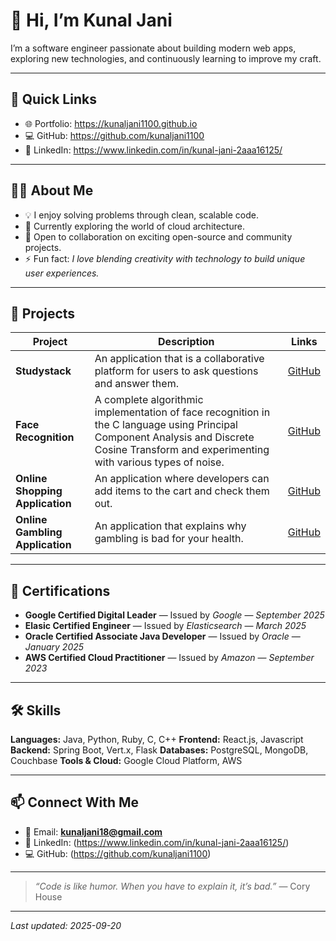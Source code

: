 # 👋 Hi, I’m Kunal Jani

I’m a software engineer passionate about building modern web apps, exploring new technologies, and continuously learning to improve my craft.  

---

## 🔗 Quick Links

- 🌐 Portfolio: https://kunaljani1100.github.io
- 💻 GitHub: https://github.com/kunaljani1100
- 🔗 LinkedIn: https://www.linkedin.com/in/kunal-jani-2aaa16125/

---

## 👨‍💻 About Me

- 💡 I enjoy solving problems through clean, scalable code.  
- 🌱 Currently exploring the world of cloud architecture.  
- 🤝 Open to collaboration on exciting open-source and community projects.  
- ⚡ Fun fact: *I love blending creativity with technology to build unique user experiences.*  

---

## 🚀 Projects

| Project | Description | Links |
|---------|-------------|-------|
| **Studystack** | An application that is a collaborative platform for users to ask questions and answer them. | [GitHub](https://github.com/kunaljani1100/study-stack.git) |
| **Face Recognition** | A complete algorithmic implementation of face recognition in the C language using Principal Component Analysis and Discrete Cosine Transform and experimenting with various types of noise. | [GitHub](https://github.com/kunaljani1100/face-recognition.git) |
| **Online Shopping Application** | An application where developers can add items to the cart and check them out. | [GitHub](https://github.com/kunaljani1100/online-shopping-application.git) |
| **Online Gambling Application** | An application that explains why gambling is bad for your health. | [GitHub](https://github.com/kunaljani1100/gambling-site.git) |

---

## 📜 Certifications

- **Google Certified Digital Leader** — Issued by *Google* — *September 2025*  
- **Elasic Certified Engineer** — Issued by *Elasticsearch* — *March 2025*  
- **Oracle Certified Associate Java Developer** — Issued by *Oracle* — *January 2025*  
- **AWS Certified Cloud Practitioner** — Issued by *Amazon* — *September 2023*  

---

## 🛠️ Skills

**Languages:** Java, Python, Ruby, C, C++
**Frontend:** React.js, Javascript
**Backend:** Spring Boot, Vert.x, Flask
**Databases:** PostgreSQL, MongoDB, Couchbase
**Tools & Cloud:** Google Cloud Platform, AWS

---

## 📫 Connect With Me

- 📧 Email: **kunaljani18@gmail.com**  
- 💼 LinkedIn: (https://www.linkedin.com/in/kunal-jani-2aaa16125/)  
- 💻 GitHub: (https://github.com/kunaljani1100)  

---

> _“Code is like humor. When you have to explain it, it’s bad.”_ — Cory House  

---

_Last updated: 2025-09-20_

